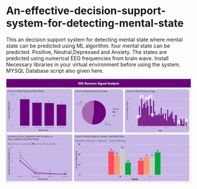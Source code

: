 # An-effective-decision-support-system-for-detecting-mental-state
This an decision support system for detecting mental state where mental state can be predicted using ML algorithm. four mental state can be predicted. Positive, Neutral,Depressed and Anxiety. The states are predicted using numerical EEG frequencies from brain wave. 
Install Necessary libraries in your virtual environment before using the system. MYSQL Database script also given here.

<img src="https://github.com/sobhanifahim/power-bi-simple-dashboad/blob/main/eeg%20data.JPG" alt="Alt text" title="dash board of data visualization">
